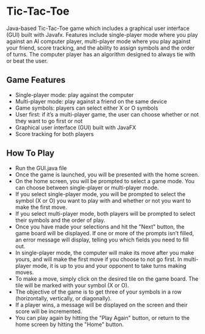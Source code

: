 # Tic-Tac-Toe
Java-based Tic-Tac-Toe game which includes a graphical user interface (GUI) built with Javafx. Features include single-player mode where you play against an AI computer player, multi-player mode where you play against your friend, score tracking, and the ability to assign symbols and the order of turns. The computer player has an algorithm designed to always tie with or beat the user.
## Game Features
* Single-player mode: play against the computer
* Multi-player mode: play against a friend on the same device
* Game symbols: players can select either X or O symbols
* User first: if it’s a multi-player game, the user can choose whether or not they want to go first or not
* Graphical user interface (GUI) built with JavaFX
* Score tracking for both players
## How To Play
* Run the GUI.java file
* Once the game is launched, you will be presented with the home screen.
* On the home screen, you will be prompted to select a game mode. You can choose between single-player or multi-player mode.
* If you select single-player mode, you will be prompted to select the symbol (X or O) you want to play with and whether or not you want to make the first move.
* If you select multi-player mode, both players will be prompted to select their symbols and the order of play.
* Once you have made your selections and hit the "Next" button, the game board will be displayed. If one or more of the prompts isn’t filled, an error message will display, telling you which fields you need to fill out.
* In single-player mode, the computer will make its move after you make yours, and will make the first move if you choose to not go first. In multi-player mode, it is up to you and your opponent to take turns making moves.
* To make a move, simply click on the desired tile on the game board. The tile will be marked with your symbol (X or O).
* The objective of the game is to get three of your symbols in a row (horizontally, vertically, or diagonally).
* If a player wins, a message will be displayed on the screen and their score will be incremented.
* You can play again by hitting the "Play Again" button, or return to the home screen by hitting the "Home" button.
